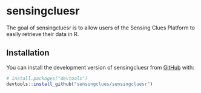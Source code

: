 # sensingcluesr

The goal of sensingcluesr is to allow users of the Sensing Clues Platform to
easily retrieve their data in R.

## Installation

You can install the development version of sensingcluesr from [GitHub](https://github.com/) with:
      
``` r
# install.packages("devtools")
devtools::install_github("sensingclues/sensingcluesr")
```
